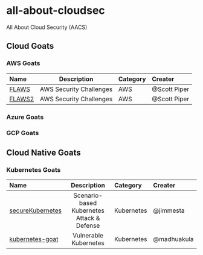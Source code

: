 # all-about-cloudsec
All About Cloud Security (AACS)

## Cloud Goats
### AWS Goats
| Name | Description | Category | Creater |
| :--- | :---: | :--- | :--- |
| [FLAWS](http://flaws.cloud/) | AWS Security Challenges | AWS | @Scott Piper |
| [FLAWS2](http://flaws2.cloud/) | AWS Security Challenges | AWS | @Scott Piper |

### Azure Goats

### GCP Goats


## Cloud Native Goats
### Kubernetes Goats
| Name | Description | Category | Creater |
| :--- | :---: | :--- | :--- |
| [secureKubernetes](https://securekubernetes.com) | Scenario-based Kubernetes Attack & Defense | Kubernetes | @jimmesta |
| [kubernetes-goat](https://github.com/madhuakula/kubernetes-goat) | Vulnerable Kubernetes | Kubernetes | @madhuakula |
